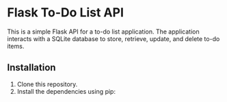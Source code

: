 # Flask To-Do List API

This is a simple Flask API for a to-do list application. The application interacts with a SQLite database to store, retrieve, update, and delete to-do items.

## Installation

1. Clone this repository.
2. Install the dependencies using pip: